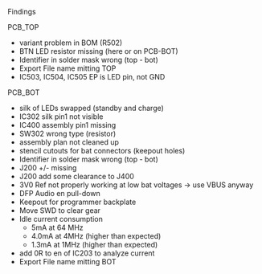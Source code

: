 Findings

PCB_TOP
- variant problem in BOM (R502)
- BTN LED resistor missing (here or on PCB-BOT)
- Identifier in solder mask wrong (top - bot)
- Export File name mitting TOP
- IC503, IC504, IC505 EP is LED pin, not GND

PCB_BOT
- silk of LEDs swapped (standby and charge)
- IC302 silk pin1 not visible
- IC400 assembly pin1 missing
- SW302 wrong type (resistor)
- assembly plan not cleaned up
- stencil cutouts for bat connectors (keepout holes)
- Identifier in solder mask wrong (top - bot)
- J200 +/- missing
- J200 add some clearance to J400
- 3V0 Ref not properly working at low bat voltages -> use VBUS anyway
- DFP Audio en pull-down
- Keepout for programmer backplate
- Move SWD to clear gear
- Idle current consumption
  - 5mA at 64 MHz
  - 4.0mA at 4MHz (higher than expected)
  - 1.3mA at 1MHz (higher than expected)
- add 0R to en of IC203 to analyze current
- Export File name mitting BOT
